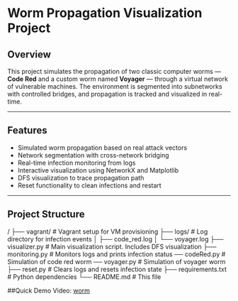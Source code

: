 # Worm Propagation Visualization Project

## Overview

This project simulates the propagation of two classic computer worms — **Code Red** and a custom worm named **Voyager** — through a virtual network of vulnerable machines. The environment is segmented into subnetworks with controlled bridges, and propagation is tracked and visualized in real-time.

---

## Features

- Simulated worm propagation based on real attack vectors
- Network segmentation with cross-network bridging
- Real-time infection monitoring from logs
- Interactive visualization using NetworkX and Matplotlib
- DFS visualization to trace propagation path
- Reset functionality to clean infections and restart

---

## Project Structure

/
├── vagrant/ # Vagrant setup for VM provisioning
├── logs/ # Log directory for infection events
│ ├── code_red.log
│ └── voyager.log
├── visualizer.py # Main visualization script. Includes DFS visualization
├── monitoring.py # Monitors logs and prints infection status
── codeRed.py # Simulation of code red worm
── voyager.py # Simulation of voyager worm 
├── reset.py # Clears logs and resets infection state
├── requirements.txt # Python dependencies
└── README.md # This file

##Quick Demo Video: [worm]((https://www.youtube.com/watch?v=4hoI67Z1hKo))
